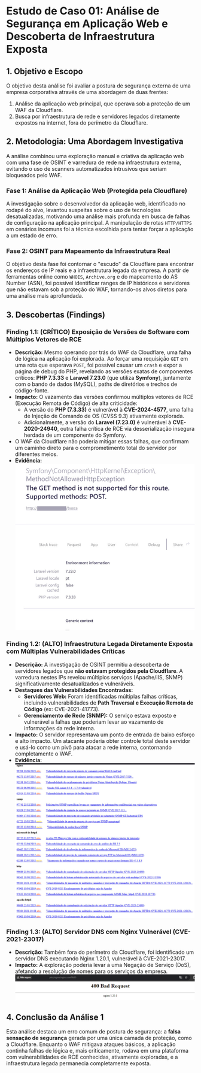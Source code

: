 # Estudo de Caso 01: Análise de Segurança em Aplicação Web e Descoberta de Infraestrutura Exposta

## 1. Objetivo e Escopo
O objetivo desta análise foi avaliar a postura de segurança externa de uma empresa corporativa através de uma abordagem de duas frentes:
1.  Análise da aplicação web principal, que operava sob a proteção de um WAF da Cloudflare.
2.  Busca por infraestrutura de rede e servidores legados diretamente expostos na internet, fora do perímetro da Cloudflare.

## 2. Metodologia: Uma Abordagem Investigativa
A análise combinou uma exploração manual e criativa da aplicação web com uma fase de OSINT e varredura de rede na infraestrutura externa, evitando o uso de scanners automatizados intrusivos que seriam bloqueados pelo WAF.

### Fase 1: Análise da Aplicação Web (Protegida pela Cloudflare)
A investigação sobre o desenvolvedor da aplicação web, identificado no rodapé do alvo, levantou suspeitas sobre o uso de tecnologias desatualizadas, motivando uma análise mais profunda em busca de falhas de configuração na aplicação principal. A manipulação de rotas `HTTP/HTTPS` em cenários incomuns foi a técnica escolhida para tentar forçar a aplicação a um estado de erro.

### Fase 2: OSINT para Mapeamento da Infraestrutura Real
O objetivo desta fase foi contornar o "escudo" da Cloudflare para encontrar os endereços de IP reais e a infraestrutura legada da empresa. A partir de ferramentas online como `WHOIS`, `Archive.org` e do mapeamento do AS Number (ASN), foi possível identificar ranges de IP históricos e servidores que não estavam sob a proteção do WAF, tornando-os alvos diretos para uma análise mais aprofundada.

## 3. Descobertas (Findings)

### Finding 1.1: (CRÍTICO) Exposição de Versões de Software com Múltiplos Vetores de RCE
* **Descrição:** Mesmo operando por trás do WAF da Cloudflare, uma falha de lógica na aplicação foi explorada. Ao forçar uma requisição `GET` em uma rota que esperava `POST`, foi possível causar um `crash` e expor a página de debug do PHP, revelando as versões exatas de componentes críticos: **PHP 7.3.33** e **Laravel 7.23.0** (que utiliza **Symfony**), juntamente com o bando de dados (MySQL), paths de diretórios e trechos de código-fonte.
* **Impacto:** O vazamento das versões confirmou múltiplos vetores de RCE (Execução Remota de Código) de alta criticidade:
    * A versão do **PHP (7.3.33)** é vulnerável à **CVE-2024-4577**, uma falha de Injeção de Comando de OS (CVSS 9.3) ativamente explorada.
    * Adicionalmente, a versão do **Laravel (7.23.0)** é vulnerável à **CVE-2020-24940**, outra falha crítica de RCE via desserialização insegura herdada de um componente do Symfony.
* O WAF da Cloudflare não poderia mitigar essas falhas, que confirmam um caminho direto para o comprometimento total do servidor por diferentes meios.
* **Evidência:**
    ![Prova de Conceito Sanitizada - Erro na Aplicação Web](./evidence/webapp-vulneravel.jpg)

### Finding 1.2: (ALTO) Infraestrutura Legada Diretamente Exposta com Múltiplas Vulnerabilidades Críticas
* **Descrição:** A investigação de OSINT permitiu a descoberta de servidores legados que **não estavam protegidos pela Cloudflare**. A varredura nestes IPs revelou múltiplos serviços (Apache/IIS, SNMP) significativamente desatualizados e vulneráveis.
* **Destaques das Vulnerabilidades Encontradas:**
  * **Servidores Web:** Foram identificadas múltiplas falhas críticas, incluindo vulnerabilidades de **Path Traversal e Execução Remota de Código** (ex: CVE-2021-41773).
  * **Gerenciamento de Rede (SNMP):** O serviço estava exposto e vulnerável a falhas que poderiam levar ao vazamento de informações da rede interna.
* **Impacto:** O servidor representava um ponto de entrada de baixo esforço e alto impacto. Um atacante poderia obter controle total deste servidor e usá-lo como um pivô para atacar a rede interna, contornando completamente o WAF.
* **Evidência:**
    ![Prova de Conceito Sanitizada - Scan em Servidor Legado](./evidence/scan-infraestrutura-legada.jpg)

### Finding 1.3: (ALTO) Servidor DNS com Nginx Vulnerável (CVE-2021-23017)
* **Descrição:** Também fora do perímetro da Cloudflare, foi identificado um servidor DNS executando Nginx 1.20.1, vulnerável à CVE-2021-23017.
* **Impacto:** A exploração poderia levar a uma Negação de Serviço (DoS), afetando a resolução de nomes para os serviços da empresa.
    ![Prova de Conceito Sanitizada - Servidor DNS Vulnerável](./evidence/servidor-dns-vulneravel.jpg)

## 4. Conclusão da Análise 1
Esta análise destaca um erro comum de postura de segurança: a **falsa sensação de segurança** gerada por uma única camada de proteção, como a Cloudflare. Enquanto o WAF mitigava ataques básicos, a aplicação continha falhas de lógica e, mais criticamente, rodava em uma plataforma com vulnerabilidades de RCE conhecidas, ativamente exploradas, e a infraestrutura legada permanecia completamente exposta.
